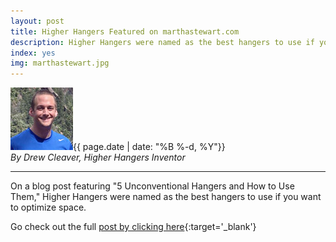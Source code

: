 ```yaml
---
layout: post
title: Higher Hangers Featured on marthastewart.com
description: Higher Hangers were named as the best hangers to use if you want to optimize space.
index: yes
img: marthastewart.jpg
---
```


<img src="img/media_kit/drew_cleaver_headshot/drew_cleaver_headshot_03_100x100.jpg" class="img-responsive img-circle pull-right" alt="Drew Cleaver Headshot">{{ page.date | date: "%B %-d, %Y"}}<br /><em>By Drew Cleaver, Higher Hangers Inventor</em><br />

---

On a blog post featuring "5 Unconventional Hangers and How to Use Them," Higher Hangers were named as the best hangers to use if you want to optimize space.

Go check out the full [post by clicking here](http://www.marthastewart.com/1512647/unconventional-hangers){:target='_blank'}